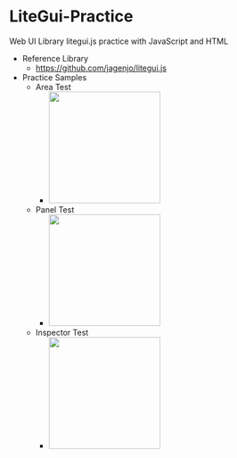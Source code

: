 # LiteGui-Practice
Web UI Library litegui.js practice with JavaScript and HTML

- Reference Library
  - https://github.com/jagenjo/litegui.js
- Practice Samples
  - Area Test
    - <img src="https://github.com/jjuiddong/LiteGui-Practice/blob/master/Doc/area-test.jpg?raw=true" width="200px"/>
  - Panel Test
    - <img src="https://github.com/jjuiddong/LiteGui-Practice/blob/master/Doc/panel-test.jpg?raw=true" width="200px"/>
  - Inspector Test
    - <img src="https://github.com/jjuiddong/LiteGui-Practice/blob/master/Doc/inspector-test.jpg?raw=true" width="200px"/>
    
